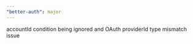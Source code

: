 ```yaml
---
"better-auth": major
---
```


accountId condition being ignored and OAuth providerId type mismatch issue
